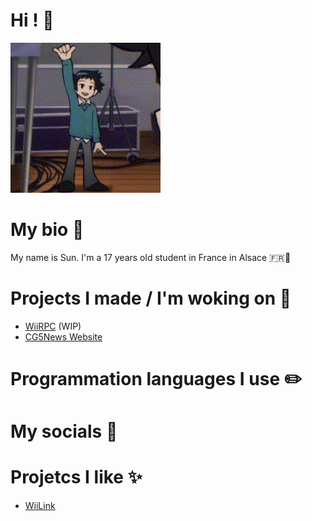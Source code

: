 # Hi ! 👋
![Wallace Wells waving](https://github.com/HappySunnySun/HappySunnysun/blob/main/wallace-wells-wallace.gif)
# My bio 💬
My name is Sun. I'm a 17 years old student in France in Alsace 🇫🇷🥨
# Projects I made / I'm woking on 📝
- [WiiRPC](https://github.com/HappySunnySun/WiiRPC) (WIP)
- [CG5News Website](https://github.com/HappySunnySun/CG5News)
# Programmation languages I use ✏️

# My socials 📱

# Projetcs I like ✨
- [WiiLink](https://github.com/wiilink24)
